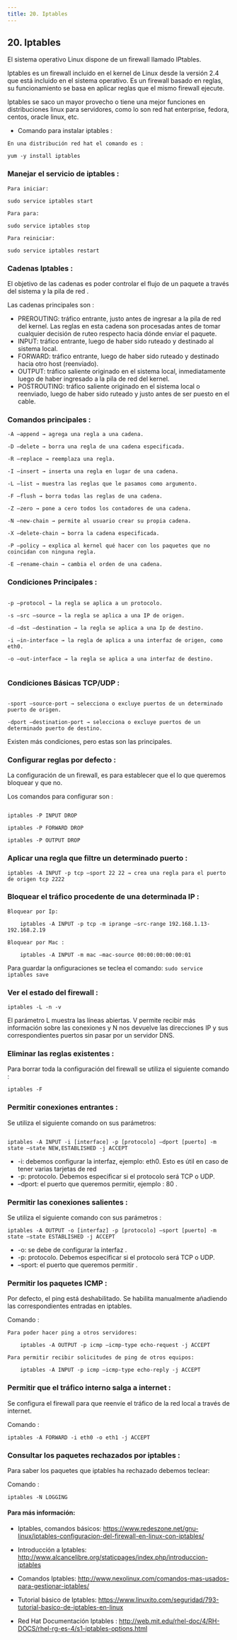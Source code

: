 ```yaml
---
title: 20. Iptables
---
```

## 20. Iptables

El sistema operativo Linux dispone de un firewall llamado IPtables.

Iptables es un firewall incluido en el kernel de Linux desde la versión 2.4 que está incluido en el sistema operativo. Es un firewall basado en reglas, su funcionamiento se basa en aplicar reglas que el mismo firewall ejecute. 

Iptables se saco un mayor provecho o tiene una mejor funciones en distribuciones linux para servidores, como lo son red hat enterprise, fedora, centos, oracle linux, etc.

*  Comando para instalar iptables :

```
En una distribución red hat el comando es :

yum -y install iptables
```


### Manejar el servicio de iptables :

```
Para iniciar: 

sudo service iptables start

Para para: 

sudo service iptables stop

Para reiniciar:

sudo service iptables restart

```

### Cadenas Iptables :
El objetivo de las cadenas es poder controlar el flujo de un paquete a través del sistema y la pila de red .

Las cadenas principales son :

* PREROUTING: tráfico entrante, justo antes de ingresar a la pila de red del kernel. Las reglas en esta cadena son procesadas antes de tomar cualquier decisión de ruteo respecto hacia dónde enviar el paquete.
* INPUT: tráfico entrante, luego de haber sido ruteado y destinado al sistema local.
* FORWARD: tráfico entrante, luego de haber sido ruteado y destinado hacia otro host (reenviado).
* OUTPUT: tráfico saliente originado en el sistema local, inmediatamente luego de haber ingresado a la pila de red del kernel.
* POSTROUTING: tráfico saliente originado en el sistema local o reenviado, luego de haber sido ruteado y justo antes de ser puesto en el cable.



### Comandos principales :
```
-A –append → agrega una regla a una cadena.

-D –delete → borra una regla de una cadena especificada.

-R –replace → reemplaza una regla.

-I –insert → inserta una regla en lugar de una cadena.

-L –list → muestra las reglas que le pasamos como argumento.

-F –flush → borra todas las reglas de una cadena.

-Z –zero → pone a cero todos los contadores de una cadena.

-N –new-chain → permite al usuario crear su propia cadena.

-X –delete-chain → borra la cadena especificada.

-P –policy → explica al kernel qué hacer con los paquetes que no coincidan con ninguna regla.

-E –rename-chain → cambia el orden de una cadena.

```

### Condiciones Principales :

```

-p –protocol → la regla se aplica a un protocolo.

-s –src –source → la regla se aplica a una IP de origen.

-d –dst –destination → la regla se aplica a una Ip de destino.

-i –in-interface → la regla de aplica a una interfaz de origen, como eth0.

-o –out-interface → la regla se aplica a una interfaz de destino.


```

### Condiciones Básicas TCP/UDP :

```

-sport –source-port → selecciona o excluye puertos de un determinado puerto de origen.

-dport –destination-port → selecciona o excluye puertos de un determinado puerto de destino.

```
Existen más condiciones, pero estas son las principales.

### Configurar reglas por defecto :

La configuración de un firewall, es para establecer que el lo que queremos bloquear y que no.

Los comandos para configurar son :

```

iptables -P INPUT DROP

iptables -P FORWARD DROP

iptables -P OUTPUT DROP

```

### Aplicar una regla que filtre un determinado puerto :

```
iptables -A INPUT -p tcp –sport 22 22 → crea una regla para el puerto de origen tcp 2222
```

### Bloquear el tráfico procedente de una determinada IP :

```
Bloquear por Ip:

	iptables -A INPUT -p tcp -m iprange –src-range 192.168.1.13-192.168.2.19 

Bloquear por Mac :

	iptables -A INPUT -m mac –mac-source 00:00:00:00:00:01
```

Para guardar la onfiguraciones se teclea el comando:
```sudo service iptables save```

### Ver el estado del firewall :

```
iptables -L -n -v
```

El parámetro L muestra las líneas abiertas. V permite recibir más información sobre las conexiones y N nos devuelve las direcciones IP y sus correspondientes puertos sin pasar por un servidor DNS.


### Eliminar las reglas existentes :

Para borrar toda la configuración del firewall se utiliza el siguiente comando :

```
iptables -F
```


### Permitir conexiones entrantes :

Se utiliza el siguiente comando on sus parámetros:

```

iptables -A INPUT -i [interface] -p [protocolo] –dport [puerto] -m state –state NEW,ESTABLISHED -j ACCEPT
```

* -i: debemos configurar la interfaz, ejemplo:  eth0. Esto es útil en caso de tener varias tarjetas de red
* -p: protocolo. Debemos especificar si el protocolo será TCP o UDP.
* –dport: el puerto que queremos permitir, ejemplo : 80 .

### Permitir las conexiones salientes :

Se utiliza el siguiente comando con sus parámetros :

```
iptables -A OUTPUT -o [interfaz] -p [protocolo] –sport [puerto] -m state –state ESTABLISHED -j ACCEPT
```

* -o: se debe de configurar la interfaz .
* -p: protocolo. Debemos especificar si el protocolo será TCP o UDP.
* –sport: el puerto que queremos permitir .


### Permitir los paquetes ICMP :

Por defecto, el ping está deshabilitado. Se habilita manualmente añadiendo las correspondientes entradas en iptables.

Comando :

```
Para poder hacer ping a otros servidores:

	iptables -A OUTPUT -p icmp –icmp-type echo-request -j ACCEPT

Para permitir recibir solicitudes de ping de otros equipos:

	iptables -A INPUT -p icmp –icmp-type echo-reply -j ACCEPT

```


### Permitir que el tráfico interno salga a internet :

Se configura el firewall para que reenvíe el tráfico de la red local a través de internet.

Comando :

```
iptables -A FORWARD -i eth0 -o eth1 -j ACCEPT
```


### Consultar los paquetes rechazados por iptables :

Para saber los paquetes que iptables ha rechazado debemos teclear:

Comando :

```
iptables -N LOGGING
```





#### Para más información:
<!-- Please add any articles you think might be helpful to read before writing the article -->
- Iptables, comandos básicos:   <a href='https://www.redeszone.net/gnu-linux/iptables-configuracion-del-firewall-en-linux-con-iptables/' target='_blank' rel='nofollow'>https://www.redeszone.net/gnu-linux/iptables-configuracion-del-firewall-en-linux-con-iptables/</a>

- Introducción a Iptables:   <a href='http://www.alcancelibre.org/staticpages/index.php/introduccion-iptables' target='_blank' rel='nofollow'>http://www.alcancelibre.org/staticpages/index.php/introduccion-iptables</a>

- Comandos Iptables:   <a href='http://www.nexolinux.com/comandos-mas-usados-para-gestionar-iptables/
' target='_blank' rel='nofollow'>http://www.nexolinux.com/comandos-mas-usados-para-gestionar-iptables/
</a>

- Tutorial básico de Iptables:   <a href='https://www.linuxito.com/seguridad/793-tutorial-basico-de-iptables-en-linux
' target='_blank' rel='nofollow'>https://www.linuxito.com/seguridad/793-tutorial-basico-de-iptables-en-linux
</a>

- Red Hat Documentación Iptables :   <a href='http://web.mit.edu/rhel-doc/4/RH-DOCS/rhel-rg-es-4/s1-iptables-options.html' target='_blank' rel='nofollow'>http://web.mit.edu/rhel-doc/4/RH-DOCS/rhel-rg-es-4/s1-iptables-options.html</a>



